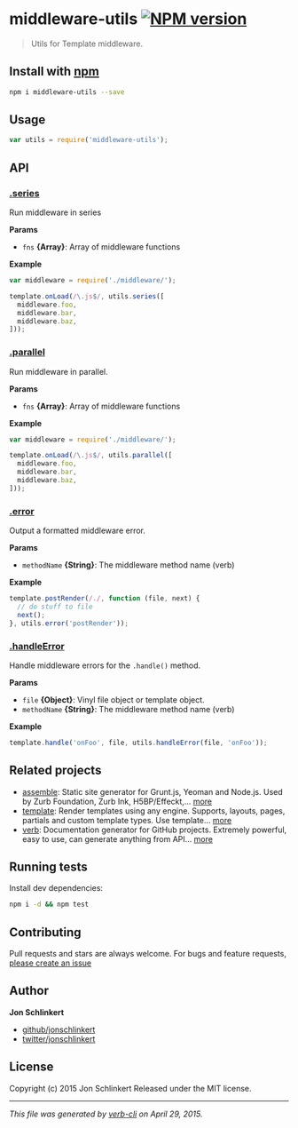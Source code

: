 # middleware-utils [![NPM version](https://badge.fury.io/js/middleware-utils.svg)](http://badge.fury.io/js/middleware-utils)

> Utils for Template middleware.

## Install with [npm](npmjs.org)

```bash
npm i middleware-utils --save
```

## Usage

```js
var utils = require('middleware-utils');
```

## API

### [.series](index.js#L29)

Run middleware in series

**Params**

* `fns` **{Array}**: Array of middleware functions

**Example**

```js
var middleware = require('./middleware/');

template.onLoad(/\.js$/, utils.series([
  middleware.foo,
  middleware.bar,
  middleware.baz,
]));
```

### [.parallel](index.js#L53)

Run middleware in parallel.

**Params**

* `fns` **{Array}**: Array of middleware functions

**Example**

```js
var middleware = require('./middleware/');

template.onLoad(/\.js$/, utils.parallel([
  middleware.foo,
  middleware.bar,
  middleware.baz,
]));
```

### [.error](index.js#L75)

Output a formatted middleware error.

**Params**

* `methodName` **{String}**: The middleware method name (verb)

**Example**

```js
template.postRender(/./, function (file, next) {
  // do stuff to file
  next();
}, utils.error('postRender'));
```

### [.handleError](index.js#L97)

Handle middleware errors for the `.handle()` method.

**Params**

* `file` **{Object}**: Vinyl file object or template object.
* `methodName` **{String}**: The middleware method name (verb)

**Example**

```js
template.handle('onFoo', file, utils.handleError(file, 'onFoo'));
```

## Related projects

* [assemble](http://assemble.io): Static site generator for Grunt.js, Yeoman and Node.js. Used by Zurb Foundation, Zurb Ink, H5BP/Effeckt,… [more](http://assemble.io)
* [template](https://github.com/jonschlinkert/template): Render templates using any engine. Supports, layouts, pages, partials and custom template types. Use template… [more](https://github.com/jonschlinkert/template)
* [verb](https://github.com/assemble/verb): Documentation generator for GitHub projects. Extremely powerful, easy to use, can generate anything from API… [more](https://github.com/assemble/verb)

## Running tests

Install dev dependencies:

```bash
npm i -d && npm test
```

## Contributing

Pull requests and stars are always welcome. For bugs and feature requests, [please create an issue](https://github.com/jonschlinkert/middleware-utils/issues)

## Author

**Jon Schlinkert**

+ [github/jonschlinkert](https://github.com/jonschlinkert)
+ [twitter/jonschlinkert](http://twitter.com/jonschlinkert)

## License

Copyright (c) 2015 Jon Schlinkert
Released under the MIT license.

***

_This file was generated by [verb-cli](https://github.com/assemble/verb-cli) on April 29, 2015._

<!-- reflinks generated by verb-reflinks plugin -->
